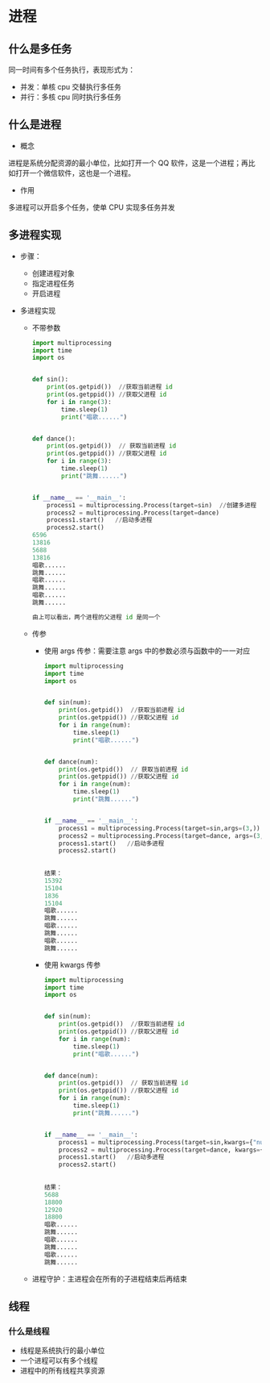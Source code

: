 # 进程

## 什么是多任务

同一时间有多个任务执行，表现形式为：

+ 并发：单核 cpu 交替执行多任务
+ 并行：多核 cpu 同时执行多任务

##  什么是进程

+ 概念

进程是系统分配资源的最小单位，比如打开一个 QQ 软件，这是一个进程；再比如打开一个微信软件，这也是一个进程。

+ 作用

多进程可以开启多个任务，使单 CPU 实现多任务并发

## 多进程实现

+ 步骤：

  + 创建进程对象
  + 指定进程任务
  + 开启进程

+ 多进程实现

  + 不带参数

    ```python
    import multiprocessing
    import time
    import os
    
    
    def sin():
        print(os.getpid())  //获取当前进程 id
        print(os.getppid()) //获取父进程 id
        for i in range(3):
            time.sleep(1)
            print("唱歌......")
    
    
    def dance():
        print(os.getpid())  // 获取当前进程 id
        print(os.getppid()) //获取父进程 id
        for i in range(3):
            time.sleep(1)
            print("跳舞......")
    
    
    if __name__ == '__main__':
        process1 = multiprocessing.Process(target=sin)  //创建多进程
        process2 = multiprocessing.Process(target=dance) 
        process1.start()   //启动多进程
        process2.start()
    6596
    13816
    5688
    13816
    唱歌......
    跳舞......
    唱歌......
    跳舞......
    唱歌......
    跳舞......
    
    由上可以看出，两个进程的父进程 id 是同一个
    ```

  + 传参

    + 使用 args 传参：需要注意 args 中的参数必须与函数中的一一对应

      ```python
      import multiprocessing
      import time
      import os
      
      
      def sin(num):
          print(os.getpid())  //获取当前进程 id
          print(os.getppid()) //获取父进程 id
          for i in range(num):
              time.sleep(1)
              print("唱歌......")
      
      
      def dance(num):
          print(os.getpid())  // 获取当前进程 id
          print(os.getppid()) //获取父进程 id
          for i in range(num):
              time.sleep(1)
              print("跳舞......")
      
      
      if __name__ == '__main__':
          process1 = multiprocessing.Process(target=sin,args=(3,))  //创建多进程
          process2 = multiprocessing.Process(target=dance, args=(3,)) 
          process1.start()   //启动多进程
          process2.start()
          
          
      结果：
      15392
      15104
      1836
      15104
      唱歌......
      跳舞......
      唱歌......
      跳舞......
      唱歌......
      跳舞......
      ```

      

    + 使用 kwargs 传参

      ```python
      import multiprocessing
      import time
      import os
      
      
      def sin(num):
          print(os.getpid())  //获取当前进程 id
          print(os.getppid()) //获取父进程 id
          for i in range(num):
              time.sleep(1)
              print("唱歌......")
      
      
      def dance(num):
          print(os.getpid())  // 获取当前进程 id
          print(os.getppid()) //获取父进程 id
          for i in range(num):
              time.sleep(1)
              print("跳舞......")
      
      
      if __name__ == '__main__':
          process1 = multiprocessing.Process(target=sin,kwargs={"num":3})  //创建多进程
          process2 = multiprocessing.Process(target=dance, kwargs={"num":3}) 
          process1.start()   //启动多进程
          process2.start()
          
          
      结果：
      5688
      18800
      12920
      18800
      唱歌......
      跳舞......
      唱歌......
      跳舞......
      唱歌......
      跳舞......
      ```

      

  + 进程守护：主进程会在所有的子进程结束后再结束

## 线程

### 什么是线程

+ 线程是系统执行的最小单位
+ 一个进程可以有多个线程
+ 进程中的所有线程共享资源





